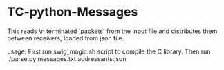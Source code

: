 # TC-python-Messages

This reads \n terminated 'packets' from the input file and
distributes them between receivers, loaded from json file.

usage:
First run swig_magic.sh script to compile the C library.
Then run ./parse.py    messages.txt    addressants.json
